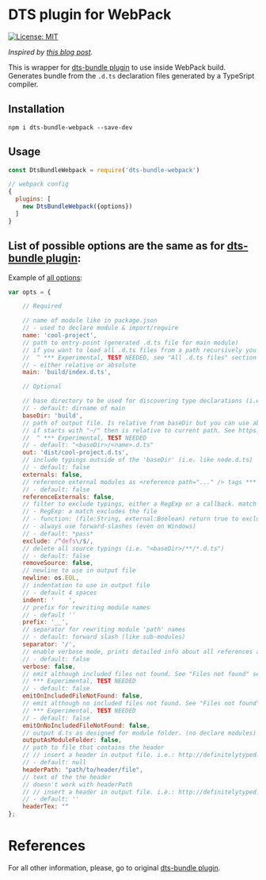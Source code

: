 # DTS plugin for WebPack
[![License: MIT](https://img.shields.io/badge/License-MIT-blue.svg)](https://opensource.org/licenses/MIT)

*Inspired by [this blog post](https://medium.com/@vladimirtolstikov/how-to-merge-d-ts-typings-with-dts-bundle-and-webpack-e8903d699576).*

This is wrapper for [dts-bundle plugin](https://github.com/TypeStrong/dts-bundle) to use inside WebPack build. Generates bundle from the `.d.ts` declaration files generated by a TypeSript compiler.

## Installation
```
npm i dts-bundle-webpack --save-dev
```

## Usage
```js
const DtsBundleWebpack = require('dts-bundle-webpack')

// webpack config
{
  plugins: [
    new DtsBundleWebpack({options})
  ]
}
```

## List of possible options are the same as for [dts-bundle plugin](https://github.com/TypeStrong/dts-bundle):

Example of [all options](https://github.com/TypeStrong/dts-bundle#options):

````js
var opts = {

    // Required

    // name of module like in package.json
    // - used to declare module & import/require
    name: 'cool-project',
    // path to entry-point (generated .d.ts file for main module)
    // if you want to load all .d.ts files from a path recursively you can use "path/project/**/*.d.ts"
    //  ^ *** Experimental, TEST NEEDED, see "All .d.ts files" section 
    // - either relative or absolute
    main: 'build/index.d.ts',

    // Optional

    // base directory to be used for discovering type declarations (i.e. from this project itself)
    // - default: dirname of main
    baseDir: 'build',
    // path of output file. Is relative from baseDir but you can use absolute paths. 
    // if starts with "~/" then is relative to current path. See https://github.com/TypeStrong/dts-bundle/issues/26
    //  ^ *** Experimental, TEST NEEDED    
    // - default: "<baseDir>/<name>.d.ts"
    out: 'dist/cool-project.d.ts',
    // include typings outside of the 'baseDir' (i.e. like node.d.ts)
    // - default: false
    externals: false,
    // reference external modules as <reference path="..." /> tags *** Experimental, TEST NEEDED
    // - default: false
    referenceExternals: false,
    // filter to exclude typings, either a RegExp or a callback. match path relative to opts.baseDir
    // - RegExp: a match excludes the file
    // - function: (file:String, external:Boolean) return true to exclude, false to allow
    // - always use forward-slashes (even on Windows)
    // - default: *pass*
    exclude: /^defs\/$/,
    // delete all source typings (i.e. "<baseDir>/**/*.d.ts")
    // - default: false
    removeSource: false,
    // newline to use in output file
    newline: os.EOL,
    // indentation to use in output file
    // - default 4 spaces
    indent: '    ',
    // prefix for rewriting module names
    // - default ''
    prefix: '__',
    // separator for rewriting module 'path' names
    // - default: forward slash (like sub-modules)
    separator: '/',
    // enable verbose mode, prints detailed info about all references and includes/excludes
    // - default: false
    verbose: false,
    // emit although included files not found. See "Files not found" section. 
    // *** Experimental, TEST NEEDED
    // - default: false 
    emitOnIncludedFileNotFound: false,
    // emit although no included files not found. See "Files not found" section. 
    // *** Experimental, TEST NEEDED
    // - default: false     
    emitOnNoIncludedFileNotFound: false,    
    // output d.ts as designed for module folder. (no declare modules)
    outputAsModuleFolder: false,
    // path to file that contains the header
    // // insert a header in output file. i.e.: http://definitelytyped.org/guides/contributing.html#header
    // - default: null
    headerPath: "path/to/header/file",
    // text of the the header
    // doesn't work with headerPath
    // // insert a header in output file. i.e.: http://definitelytyped.org/guides/contributing.html#header
    // - default: ''
    headerTex: "" 
};
````

# References

For all other information, please, go to original [dts-bundle plugin](https://github.com/TypeStrong/dts-bundle).